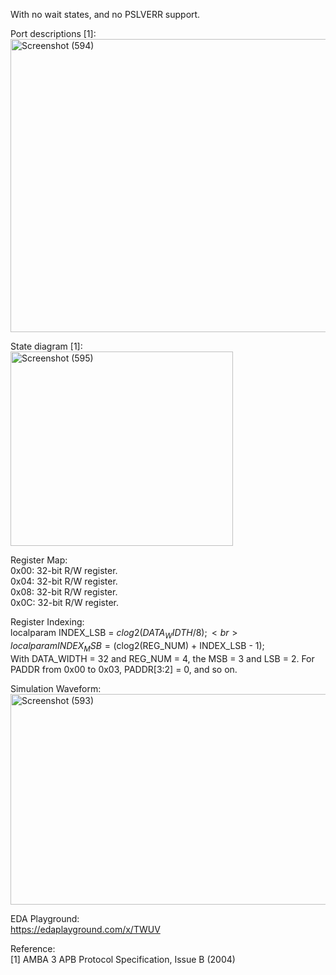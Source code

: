 With no wait states, and no PSLVERR support.

Port descriptions [1]: <br>
<img width="653" height="469" alt="Screenshot (594)" src="https://github.com/user-attachments/assets/c090dbbb-c65a-41d8-8217-d49a152c37f5" />

State diagram [1]: <br>
<img width="356" height="311" alt="Screenshot (595)" src="https://github.com/user-attachments/assets/3884ea99-5408-450d-ae07-008c176c3936" />

Register Map: 
<br>0x00: 32-bit R/W register. 
<br>0x04: 32-bit R/W register. 
<br>0x08: 32-bit R/W register. 
<br>0x0C: 32-bit R/W register.

Register Indexing:
<br>localparam INDEX_LSB = $clog2(DATA_WIDTH/8);
<br>localparam INDEX_MSB = ($clog2(REG_NUM) + INDEX_LSB - 1);
<br> With DATA_WIDTH = 32 and REG_NUM = 4, the MSB = 3 and LSB = 2. For PADDR from 0x00 to 0x03, PADDR[3:2] = 0, and so on.

Simulation Waveform: <br>
<img width="1830" height="337" alt="Screenshot (593)" src="https://github.com/user-attachments/assets/e9c7c8a2-e024-4dd1-b668-f20a3ed56e8a" />

EDA Playground:
<br>https://edaplayground.com/x/TWUV

Reference: <br>
[1] AMBA 3 APB Protocol Specification, Issue B (2004)
